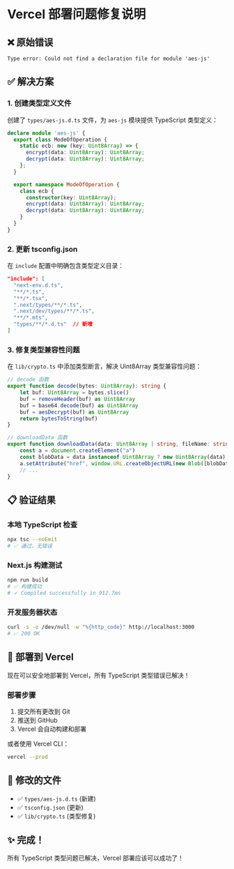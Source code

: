 # Vercel 部署问题修复说明

## ❌ 原始错误

```
Type error: Could not find a declaration file for module 'aes-js'
```

## ✅ 解决方案

### 1. 创建类型定义文件

创建了 `types/aes-js.d.ts` 文件，为 `aes-js` 模块提供 TypeScript 类型定义：

```typescript
declare module 'aes-js' {
  export class ModeOfOperation {
    static ecb: new (key: Uint8Array) => {
      encrypt(data: Uint8Array): Uint8Array;
      decrypt(data: Uint8Array): Uint8Array;
    };
  }

  export namespace ModeOfOperation {
    class ecb {
      constructor(key: Uint8Array);
      encrypt(data: Uint8Array): Uint8Array;
      decrypt(data: Uint8Array): Uint8Array;
    }
  }
}
```

### 2. 更新 tsconfig.json

在 `include` 配置中明确包含类型定义目录：

```json
"include": [
  "next-env.d.ts",
  "**/*.ts",
  "**/*.tsx",
  ".next/types/**/*.ts",
  ".next/dev/types/**/*.ts",
  "**/*.mts",
  "types/**/*.d.ts"  // 新增
]
```

### 3. 修复类型兼容性问题

在 `lib/crypto.ts` 中添加类型断言，解决 Uint8Array 类型兼容性问题：

```typescript
// decode 函数
export function decode(bytes: Uint8Array): string {
    let buf: Uint8Array = bytes.slice() 
    buf = removeHeader(buf) as Uint8Array
    buf = base64.decode(buf) as Uint8Array
    buf = aesDecrypt(buf) as Uint8Array
    return bytesToString(buf)
}

// downloadData 函数
export function downloadData(data: Uint8Array | string, fileName: string): void {
    const a = document.createElement("a")
    const blobData = data instanceof Uint8Array ? new Uint8Array(data) : data
    a.setAttribute("href", window.URL.createObjectURL(new Blob([blobData], {type: "octet/stream"})))
    // ...
}
```

## 📋 验证结果

### 本地 TypeScript 检查
```bash
npx tsc --noEmit
# ✅ 通过，无错误
```

### Next.js 构建测试
```bash
npm run build
# ✅ 构建成功
# ✓ Compiled successfully in 912.7ms
```

### 开发服务器状态
```bash
curl -s -o /dev/null -w "%{http_code}" http://localhost:3000
# ✅ 200 OK
```

## 🚀 部署到 Vercel

现在可以安全地部署到 Vercel，所有 TypeScript 类型错误已解决！

### 部署步骤
1. 提交所有更改到 Git
2. 推送到 GitHub
3. Vercel 会自动构建和部署

或者使用 Vercel CLI：
```bash
vercel --prod
```

## 📁 修改的文件

- ✅ `types/aes-js.d.ts` (新建)
- ✅ `tsconfig.json` (更新)
- ✅ `lib/crypto.ts` (类型修复)

## ✨ 完成！

所有 TypeScript 类型问题已解决，Vercel 部署应该可以成功了！

